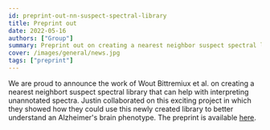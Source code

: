 ```yaml
---
id: preprint-out-nn-suspect-spectral-library
title: Preprint out
date: 2022-05-16
authors: ["Group"]
summary: Preprint out on creating a nearest neighbor suspect spectral library.
cover: /images/general/news.jpg
tags: ["preprint"]
---
```


We are proud to announce the work of Wout Bittremiux et al. on creating a nearest neighbort suspect spectral library that can help with interpreting unannotated spectra. Justin collaborated on this exciting project in which they showed how they could use this newly created library to better understand an Alzheimer's brain phenotype. The preprint is available [here](https://www.biorxiv.org/content/10.1101/2022.05.15.490691v1).
